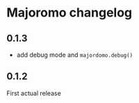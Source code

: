 # Majoromo changelog

## 0.1.3

- add debug mode and `majordomo.debug()`

## 0.1.2

First actual release